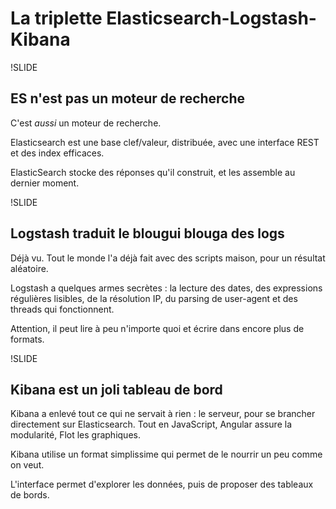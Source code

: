 # La triplette Elasticsearch-Logstash-Kibana

!SLIDE

## ES n'est pas un moteur de recherche

C'est *aussi* un moteur de recherche.

Elasticsearch est une base clef/valeur, distribuée, avec une interface REST et des index efficaces.

ElasticSearch stocke des réponses qu'il construit, et les assemble au dernier moment.

!SLIDE

## Logstash traduit le blougui blouga des logs

Déjà vu. Tout le monde l'a déjà fait avec des scripts maison, pour un résultat aléatoire.

Logstash a quelques armes secrètes : la lecture des dates, des expressions régulières lisibles, de la résolution IP, du parsing de user-agent et des threads qui fonctionnent.

Attention, il peut lire à peu n'importe quoi et écrire dans encore plus de formats.

!SLIDE

## Kibana est un joli tableau de bord

Kibana a enlevé tout ce qui ne servait à rien : le serveur, pour se brancher directement sur Elasticsearch. Tout en JavaScript, Angular assure la modularité, Flot les graphiques.

Kibana utilise un format simplissime qui permet de le nourrir un peu comme on veut.

L'interface permet d'explorer les données, puis de proposer des tableaux de bords.